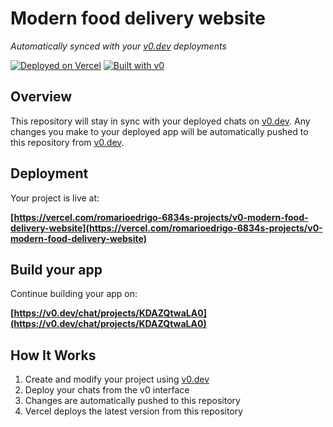 # Modern food delivery website

*Automatically synced with your [v0.dev](https://v0.dev) deployments*

[![Deployed on Vercel](https://img.shields.io/badge/Deployed%20on-Vercel-black?style=for-the-badge&logo=vercel)](https://vercel.com/romarioedrigo-6834s-projects/v0-modern-food-delivery-website)
[![Built with v0](https://img.shields.io/badge/Built%20with-v0.dev-black?style=for-the-badge)](https://v0.dev/chat/projects/KDAZQtwaLA0)

## Overview

This repository will stay in sync with your deployed chats on [v0.dev](https://v0.dev).
Any changes you make to your deployed app will be automatically pushed to this repository from [v0.dev](https://v0.dev).

## Deployment

Your project is live at:

**[https://vercel.com/romarioedrigo-6834s-projects/v0-modern-food-delivery-website](https://vercel.com/romarioedrigo-6834s-projects/v0-modern-food-delivery-website)**

## Build your app

Continue building your app on:

**[https://v0.dev/chat/projects/KDAZQtwaLA0](https://v0.dev/chat/projects/KDAZQtwaLA0)**

## How It Works

1. Create and modify your project using [v0.dev](https://v0.dev)
2. Deploy your chats from the v0 interface
3. Changes are automatically pushed to this repository
4. Vercel deploys the latest version from this repository
